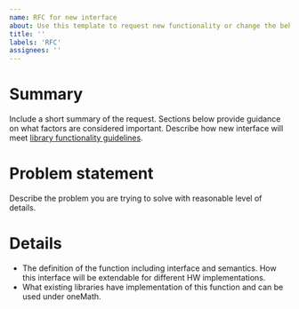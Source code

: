 ```yaml
---
name: RFC for new interface
about: Use this template to request new functionality or change the behavior of the library
title: ''
labels: 'RFC'
assignees: ''
---
```


# Summary
Include a short summary of the request. Sections below provide guidance on
what factors are considered important. Describe how new interface will meet
[library functionality guidelines](https://github.com/uxlfoundation/oneMath/blob/master/CONTRIBUTING.md#library-functionality-guidelines).

# Problem statement
Describe the problem you are trying to solve with reasonable level of details.

# Details
* The definition of the function including interface and semantics. How this
interface will be extendable for different HW implementations.
* What existing libraries have implementation of this function and can be used
under oneMath.

